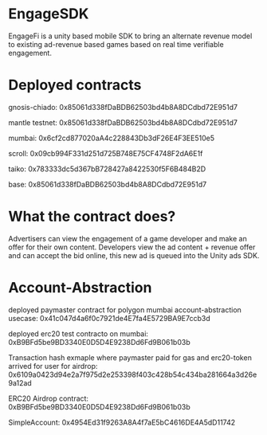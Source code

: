 # EngageSDK
EngageFi is a unity based mobile SDK to bring an alternate revenue model to existing ad-revenue based games based on real time verifiable engagement.

# Deployed contracts
gnosis-chiado: 0x85061d338fDaBDB62503bd4b8A8DCdbd72E951d7

mantle testnet: 0x85061d338fDaBDB62503bd4b8A8DCdbd72E951d7

mumbai: 0x6cf2cd877020aA4c228843Db3dF26E4F3EE510e5

scroll: 0x09cb994F331d251d725B748E75CF4748F2dA6E1f

taiko: 0x783333dc5d367bB728427a8422530f5F6B484B2D

base: 0x85061d338fDaBDB62503bd4b8A8DCdbd72E951d7

# What the contract does?

Advertisers can view the engagement of a game developer and make an offer for their own content. Developers view the ad content + revenue offer and can accept the bid online, this new ad is queued into the Unity ads SDK.


# Account-Abstraction

deployed paymaster contract for polygon mumbai account-abstraction usecase: 0x41c047d4a6f0c7921de4E7fa4E5729BA9E7ccb3d

deployed erc20 test contracto on mumbai: 0xB9BFd5be9BD3340E0D5D4E9238Dd6Fd9B061b03b

Transaction hash exmaple where paymaster paid for gas and erc20-token arrived for user for airdrop: 0x6109a0423d94e2a7f975d2e253398f403c428b54c434ba281664a3d26e9a12ad

ERC20 Airdrop contract: 0xB9BFd5be9BD3340E0D5D4E9238Dd6Fd9B061b03b

SimpleAccount: 0x4954Ed31f9263A8A4f7aE5bC4616DE4A5dD11742
